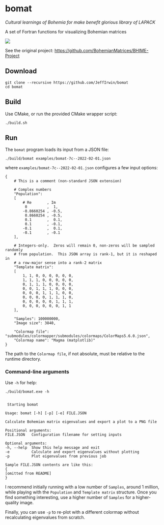 
# bomat

*Cultural learnings of Bohemia for make benefit glorious library of LAPACK*

A set of Fortran functions for visualizing Bohemian matrices 

![](https://raw.githubusercontent.com/JeffIrwin/bomat/main/examples/bomat-7c--2022-02-01.png)

See the original project:  https://github.com/BohemianMatrices/BHIME-Project

## Download

    git clone --recursive https://github.com/JeffIrwin/bomat
    cd bomat

## Build

Use CMake, or run the provided CMake wrapper script:

    ./build.sh

## Run

The `bomat` program loads its input from a JSON file:

    ./build/bomat examples/bomat-7c--2022-02-01.json

where `examples/bomat-7c--2022-02-01.json` configures a few input options:

    {
    	# This is a comment (non-standard JSON extension)
        
    	# Complex numbers
    	"Population":
    	[
    		# Re       , Im
    		 0         ,  1,
    		-0.8660254 , -0.5,
    		 0.8660254 , -0.5,
    		 0.1       ,  0.1,
    		 0.1       , -0.1,
    		-0.1       ,  0.1,
    		-0.1       , -0.1
    	],
    
    	# Integers-only.  Zeros will remain 0, non-zeros will be sampled randomly
    	# from population.  This JSON array is rank-1, but it is reshaped in
    	# a row-major sense into a rank-2 matrix
    	"Template matrix":
    	[
    		1, 1, 0, 0, 0, 0, 0, 0,
    		1, 1, 1, 0, 0, 0, 0, 0,
    		0, 1, 1, 1, 0, 0, 0, 0,
    		0, 0, 1, 1, 1, 0, 0, 0,
    		0, 0, 0, 1, 1, 1, 0, 0,
    		0, 0, 0, 0, 1, 1, 1, 0,
    		0, 0, 0, 0, 0, 1, 1, 1,
    		0, 0, 0, 0, 0, 0, 1, 1
    	],
    
    	"Samples": 100000000,
    	"Image size": 3840,
    
    	"Colormap file": "submodules/colormapper/submodules/colormaps/ColorMaps5.6.0.json",
    	"Colormap name": "Magma (matplotlib)"
    }

The path to the `Colormap file`, if not absolute, must be relative to the runtime directory.

### Command-line arguments

Use `-h` for help:

    ./build/bomat.exe -h


     Starting bomat
    
    Usage: bomat [-h] [-p] [-e] FILE.JSON
    
    Calculate Bohemian matrix eigenvalues and export a plot to a PNG file
    
    Positional arguments:
    FILE.JSON   Configuration filename for setting inputs
    
    Optional arguments:
    -h, --help  Show this help message and exit
    -e          Calculate and export eigenvalues without plotting
    -p          Plot eigenvalues from previous job

    Sample FILE.JSON contents are like this:
    {
    [omitted from README]
    }

I recommend initially running with a low number of `Samples`, around 1 million,
while playing with the `Population` and `Template matrix` structure.  Once you
find something interesting, use a higher number of `Samples` for
a higher-quality image.

Finally, you can use `-p` to re-plot with a different colormap without
recalculating eigenvalues from scratch.

